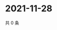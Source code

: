 # 2021-11-28

共 0 条

<!-- BEGIN WEIBO -->
<!-- 最后更新时间 Sun Nov 28 2021 02:12:40 GMT+0800 (China Standard Time) -->

<!-- END WEIBO -->
